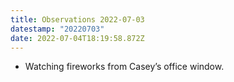 ```yaml
---
title: Observations 2022-07-03
datestamp: "20220703"
date: 2022-07-04T18:19:58.872Z
---
```

- Watching fireworks from Casey’s office window.